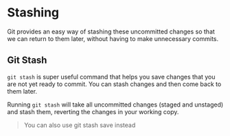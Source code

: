 # Stashing

Git provides an easy way of stashing these uncommitted changes so that we can return to them later, without having to make unnecessary commits.

## Git Stash

`git stash` is super useful command that helps you save changes that you are not yet ready to commit. You can stash changes and then come back to them later.

Running `git stash` will take all uncommitted changes (staged and unstaged) and stash them, reverting the changes in your working copy.

> You can also use git stash save instead
